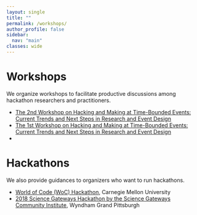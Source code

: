 ```yaml
---
layout: single
title: ""
permalink: /workshops/
author_profile: false
sidebar:
  nav: "main"
classes: wide
---
```


# Workshops
We organize workshops to facilitate productive discussions among hackathon researchers and practitioners.
<ul>
  <li><a href="http://hackathon-workshop-2018.com/">The 2nd Workshop on Hacking and Making at Time-Bounded Events: Current Trends and Next Steps in Research and Event Design</a></li>
  <li><a href="https://hackathon-workshop.github.io/">The 1st Workshop on Hacking and Making at Time-Bounded Events: Current Trends and Next Steps in Research and Event Design</a></li>
  <li></li>
</ul>

# Hackathons
We also provide guidances to organizers who want to run hackathons.
<ul>
  <li><a href="https://github.com/woc-hack">World of Code (WoC) Hackathon</a>, Carnegie Mellon University</li>
  <li><a href="https://sciencegateways.org/web/wd/hackathon18">2018 Science Gateways Hackathon by the Science Gateways Community Institute</a>, Wyndham Grand Pittsburgh</li>
</ul>
